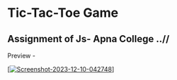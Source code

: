 # Tic-Tac-Toe Game
## Assignment of Js- Apna College ..//
Preview -

[<a href="https://ibb.co/M2cnp4r"><img src="https://i.ibb.co/Pmcx4nK/Screenshot-2023-12-10-042748.png" alt="Screenshot-2023-12-10-042748" border="0"></a>]
